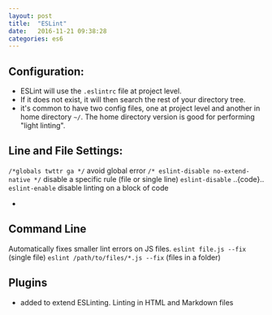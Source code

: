 ```yaml
---
layout: post
title:  "ESLint"
date:   2016-11-21 09:38:28
categories: es6
---
```


## Configuration:

- ESLint will use the `.eslintrc` file at project level.
- If it does not exist, it will then search the rest of your directory tree.
- it's common to have two config files, one at project level and another in home directory `~/`. The home directory version is good for performing "light linting".

## Line and File Settings:

`/*globals twttr ga */` avoid global error
`/* eslint-disable no-extend-native */` disable a specific rule (file or single line)
`eslint-disable` ..{code}.. `eslint-enable` disable linting on a block of code

-
## Command Line

Automatically fixes smaller lint errors on JS files.
`eslint file.js --fix` (single file)
`eslint /path/to/files/*.js --fix` (files in a folder)

## Plugins

- added to extend ESLinting. Linting in HTML and Markdown files
